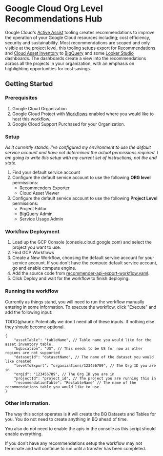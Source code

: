 # Google Cloud Org Level Recommendations Hub

Google Cloud's [Active Assist][activeassist] tooling creates recommendations to improve the operation of your Google Cloud resources including; cost efficiency, security and sustainability. Most recommendations are scoped and only visible at the project level, this tooling setups export for Recommendations and [Cloud Asset Inventory][assetinventory] to [BigQuery][bigquery] and some [Looker Studio][lookerstudio] dashboards. The dashboards create a view into the recommendations across all the projects in your organization, with an emphasis on highlighting opportunities for cost savings.

## Getting Started

### Prerequisites

1. Google Cloud Organization
2. Google Cloud Project with [Workflows][workflows] enabled where you would like to host this workflow. 
3. Google Cloud Support Purchased for your Organization. 

### Setup

*As it currently stands, I've configured my environment to use the default service account and have not determined the actual permissions required. I am going to write this setup with my current set of instructions, not the end state.*

1. Find your default service account
2. Configure the default service account to use the following **ORG level** permissions:
    * Recommenders Exporter
    * Cloud Asset Viewer
3. Configure the default service account to use the following **Project Level** permissions:
    * Project Editor
    * BigQuery Admin
    * Service Usage Admin

### Workflow Deployment

1. Load up the GCP Console (console.cloud.google.com) and select the project you want to use.
2. Find GCP Workflows
3. Create a New Workflow, choosing the default service account for your service account. If you don't have the compute default service account, go and enable compute engine. 
4. Add the source code from [recommender-api-export-workflow.yaml](recommender-api-export-workflow.yaml).
5. Click Deploy and wait for the workflow to finish deploying. 

### Running the workflow

Currently as things stand, you will need to run the workflow manually entering in some information. To execute the workflow, click "Execute" and add the following input:

TODO(ghaun): Potentially we don't need all of these inputs. If nothing else they should become optional.

```
{
    "assetTable": "tableName", // Table name you would like for the asset inventory table.
    "bqLocation": "US", // This needs to be US for now as other regions are not supported
    "datasetId": "datasetName", // The name of the dataset you would like created
    "levelToExport": "organizations/123456789", // The Org ID you are in
    "orgId": "123456789", // The Org ID you are in
    "projectId": "project_id", // The project you are running this in
    "recommendationTable": "RectableName" // The name of the recommendations table you would like to use. 
}
```

### Other information.

The way this script operates is it will create the BQ Datasets and Tables for you. You do not need to create anything in BQ ahead of time. 

You also do not need to enable the apis in the console as this script should enable everything.

If you don't have any recommendations setup the workflow may not terminate and will continue to run until a transfer has been completed.






[activeassist]: https://cloud.google.com/solutions/active-assist
[assetinventory]: https://cloud.google.com/asset-inventory/docs/overview
[bigquery]: https://cloud.google.com/bigquery
[lookerstudio]: https://cloud.google.com/looker-studio
[workflows]: https://cloud.google.com/workflows